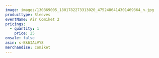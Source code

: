 ```yaml
---
image: images/130869005_1801782273313020_4752486414301469364_n.jpg
producttype: Sleeves
eventName: Air Comiket 2
pricings:
  - quantity: 1
    price: 25
onsale: false
asin: s-Bk6IALVY8
merchandise: comiket
---
```

